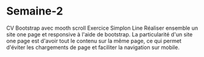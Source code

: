 # Semaine-2
CV Bootstrap avec mooth scroll Exercice Simplon Line
Réaliser ensemble un site one page et responsive à l'aide de bootstrap. 
La particularité d'un site one page est d'avoir tout le contenu sur la même page, ce qui permet d'éviter les chargements de page et faciliter la navigation sur mobile.
